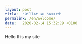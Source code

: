 ```yaml
---
layout: post
title:  "Billet au hasard"
permalink: /en/welcome/
date:   2020-02-14 15:32:29 +0100
---
```

Hello this my site
